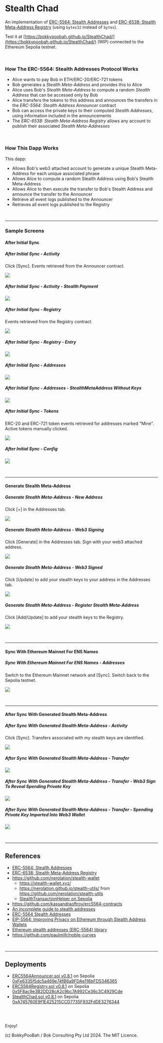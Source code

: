# Stealth Chad

An implementation of [ERC-5564: Stealth Addresses](https://eips.ethereum.org/EIPS/eip-5564) and [ERC-6538: Stealth Meta-Address Registry](https://eips.ethereum.org/EIPS/eip-6538) (using `bytes32` instead of `bytes`).

Test it at [https://bokkypoobah.github.io/StealthChad/](https://bokkypoobah.github.io/StealthChad/) (WIP) connected to the Ethereum Sepolia testnet.

<br />

### How The ERC-5564: Stealth Addresses Protocol Works

* Alice wants to pay Bob in ETH/ERC-20/ERC-721 tokens
* Bob generates a *Stealth Meta-Address* and provides this to Alice
* Alice uses Bob's *Stealth Meta-Address* to compute a random *Stealth Address* that can be accessed only by Bob
* Alice transfers the tokens to this address and announces the transfers in the *ERC-5564: Stealth Address Announcer* contract
* Bob can access the private keys to their computed *Stealth Addresses*, using information included in the announcements
* The *ERC-6538: Stealth Meta-Address Registry* allows any account to publish their associated *Stealth Meta-Addresses*

<br />

### How This Dapp Works

This dapp:

* Allows Bob's web3 attached account to generate a unique Stealth Meta-Address for each unique associated phrase
* Allows Alice to compute a random Stealth Address using Bob's Stealth Meta-Address
* Allows Alice to then execute the transfer to Bob's Stealth Address and announce the transfer to the Announcer
* Retrieve all event logs published to the Announcer
* Retrieves all event logs published to the Registry

<br />

---

### Sample Screens

#### After Initial Sync

##### After Initial Sync - Activity

Click [Sync]. Events retrieved from the Announcer contract.

<kbd><img src="images/SampleScreen_AfterInitialSync_Activity_20240107.png" /></kbd>

##### After Initial Sync - Activity - Stealth Payment

<kbd><img src="images/SampleScreen_AfterInitialSync_Activity_StealthPayment_20240107.png" /></kbd>

##### After Initial Sync - Registry

Events retrieved from the Registry contract.

<kbd><img src="images/SampleScreen_AfterInitialSync_Registry_20240107.png" /></kbd>

##### After Initial Sync - Registry - Entry

<kbd><img src="images/SampleScreen_AfterInitialSync_Registry_Entry_20240107.png" /></kbd>

##### After Initial Sync - Addresses

<kbd><img src="images/SampleScreen_AfterInitialSync_Addresses_20240107.png" /></kbd>

##### After Initial Sync - Addresses - StealthMetaAddress Without Keys

<kbd><img src="images/SampleScreen_AfterInitialSync_Addresses_StealthMetaAddress_WithoutKeys_20240107.png" /></kbd>

##### After Initial Sync - Tokens

ERC-20 and ERC-721 token events retrieved for addresses marked "Mine". Active tokens manually clicked.

<kbd><img src="images/SampleScreen_AfterInitialSync_Tokens_20240107.png" /></kbd>

##### After Initial Sync - Config

<kbd><img src="images/SampleScreen_AfterInitialSync_Config_20240107.png" /></kbd>

<br />

---

#### Generate Stealth Meta-Address

##### Generate Stealth Meta-Address - New Address

Click [+] in the Addresses tab.

<kbd><img src="images/SampleScreen_GenerateStealthMetaAddress_NewAddress_20240107.png" /></kbd>

##### Generate Stealth Meta-Address - Web3 Signing

Click [Generate] in the Addresses tab. Sign with your web3 attached address.

<kbd><img src="images/SampleScreen_GenerateStealthMetaAddress_Web3Signing_20240107.png" /></kbd>

##### Generate Stealth Meta-Address - Web3 Signed

Click [Update] to add your stealth keys to your address in the Addresses tab.

<kbd><img src="images/SampleScreen_GenerateStealthMetaAddress_Web3Signed_20240107.png" /></kbd>

##### Generate Stealth Meta-Address - Register Stealth Meta-Address

Click [Add/Update] to add your stealth keys to the Registry.

<kbd><img src="images/SampleScreen_GenerateStealthMetaAddress_RegisterStealthMetaAddress_20240107.png" /></kbd>

<br />

---

#### Sync With Ethereum Mainnet For ENS Names

##### Sync With Ethereum Mainnet For ENS Names - Addresses

Switch to the Ethereum Mainnet network and [Sync]. Switch back to the Sepolia testnet.

<kbd><img src="images/SampleScreen_MainnetSync_Addresses_20240107.png" /></kbd>


<br />

---

#### After Sync With Generated Stealth Meta-Address

##### After Sync With Generated Stealth Meta-Address - Activity

Click [Sync]. Transfers associated with my stealth keys are identified.

<kbd><img src="images/SampleScreen_AfterSyncWithGeneratedStealthMetaAddress_Activity_20240107.png" /></kbd>

##### After Sync With Generated Stealth Meta-Address - Transfer

<kbd><img src="images/SampleScreen_AfterSyncWithGeneratedStealthMetaAddress_Transfer_20240107.png" /></kbd>

##### After Sync With Generated Stealth Meta-Address - Transfer - Web3 Sign To Reveal Spending Private Key

<kbd><img src="images/SampleScreen_AfterSyncWithGeneratedStealthMetaAddress_Transfer_Web3SignToRevealSpendingPrivateKey_20240107.png" /></kbd>

##### After Sync With Generated Stealth Meta-Address - Transfer - Spending Private Key Imported Into Web3 Wallet

<kbd><img src="images/SampleScreen_AfterSyncWithGeneratedStealthMetaAddress_Transfer_SpendingPrivateKeyImportedIntoWeb3Wallet_20240107.png" /></kbd>





<br />

---

## References

* [ERC-5564: Stealth Addresses](https://eips.ethereum.org/EIPS/eip-5564)
* [ERC-6538: Stealth Meta-Address Registry](https://eips.ethereum.org/EIPS/eip-6538)
* https://github.com/nerolation/stealth-wallet
  * https://stealth-wallet.xyz/
  * https://nerolation.github.io/stealth-utils/ from https://github.com/nerolation/stealth-utils
  * [StealthTransactionHelper on Sepolia](https://sepolia.etherscan.io/address/0x054Aa0E0b4C92142a583fDfa9369FF3558F8dea4#code)
* https://github.com/kassandraoftroy/erc5564-contracts
* [An incomplete guide to stealth addresses](https://vitalik.eth.limo/general/2024/01/20/stealth.html)
* [ERC-5564 Stealth Addresses](https://ethereum-magicians.org/t/erc-5564-stealth-addresses/10614)
* [EIP-5564: Improving Privacy on Ethereum through Stealth Address Wallets](https://medium.com/@toni_w/eip-5564-improving-privacy-on-ethereum-through-stealth-address-wallets-fdf3250e81a1)
* [Ethereum stealth addresses (ERC-5564) library](https://github.com/jsign/zig-stealth-addresses)
* https://github.com/paulmillr/noble-curves

<br />

---

## Deployments

* [ERC5564Announcer.sol v0.8.1](deployed/ERC5564Announcer_v0.8.1_Sepolia_0xFe6335f5dc5a469e74fB6a9FDAe116bFD5346365.sol) on Sepolia [0xFe6335f5dc5a469e74fB6a9FDAe116bFD5346365](https://sepolia.etherscan.io/address/0xFe6335f5dc5a469e74fB6a9FDAe116bFD5346365#code)
* [ERC5564Registry.sol v0.8.1](deployed/ERC5564Registry_v0.8.1_Sepolia_0x5F8ac9e3B2DD28cA2c9bc7A992Ce36c3C4929Cde.sol) on Sepolia [0x5F8ac9e3B2DD28cA2c9bc7A992Ce36c3C4929Cde](https://sepolia.etherscan.io/address/0x5F8ac9e3B2DD28cA2c9bc7A992Ce36c3C4929Cde#code)
* [StealthChad.sol v0.8.1](deployed/StealthChad_v0.8.1_Sepolia_0xA745760E9f1E425215CCD7735F932FdDE3276344.sol) on Sepolia [0xA745760E9f1E425215CCD7735F932FdDE3276344](https://sepolia.etherscan.io/address/0xA745760E9f1E425215CCD7735F932FdDE3276344#code)


<br />

<br />

Enjoy!

(c) BokkyPooBah / Bok Consulting Pty Ltd 2024. The MIT Licence.
